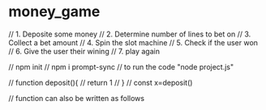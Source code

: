 # money_game

// 1. Deposite some money
// 2. Determine number of lines to bet on
// 3. Collect a bet amount
// 4. Spin the slot machine
// 5. Check if the user won
// 6. Give the user their wining
// 7. play again

// npm init
// npm i prompt-sync 
// to run the code "node project.js"

// function deposit(){
//     return 1
// }
// const x=deposit()

// function can also be written as follows
